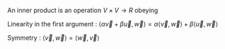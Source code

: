 An inner product is an operation $V \times V \to R$ obeying

Linearity in the first argument
: $\langle \alpha \vec{v} + \beta \vec{u}, \vec{w}\rangle = \alpha \langle \vec{v}, \vec{w}\rangle + \beta \langle \vec{u}, \vec{w}\rangle$

Symmetry
: $\langle \vec{v}, \vec{w}\rangle =\langle \vec{w}, \vec{v}\rangle$